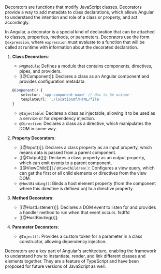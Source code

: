 Decorators are functions that modify JavaScript classes. Decorators provide a way to add metadata to class declarations, which allows Angular to understand the intention and role of a class or property, and act accordingly. 

In Angular, a decorator is a special kind of declaration that can be attached to classes, properties, methods, or parameters. Decorators use the form `@expression`, where `expression` must evaluate to a function that will be called at runtime with information about the decorated declaration.

1. **Class Decorators**:
    
    - `@NgModule`: Defines a module that contains components, directives, pipes, and providers.
    - [[@Component]]: Declares a class as an Angular component and provides configuration metadata.
	```ts
	@Component() {
		selector: 'app-component-name' // Has to be unique
		templateUrl: './locationOf/HTML/file'
	}
	```
    - `@Injectable`: Declares a class as injectable, allowing it to be used as a service or for dependency injection.
    - `@Directive`: Declares a class as a directive, which manipulates the DOM in some way.
      
2. **Property Decorators**:
    - [[@Input()]]: Declares a class property as an input property, which means data is passed from a parent component.
    - [[@Output()]]: Declares a class property as an output property, which can emit events to a parent component.
    - [[@ViewChild()]] / `@ViewChildren()`: Configures a view query, which can get the first or all child elements or directives from the view DOM.
    - `@HostBinding()`: Binds a host element property (from the component where this directive is defined on) to a directive property.
      
3. **Method Decorators**:
    - [[@HostListener()]]: Declares a DOM event to listen for and provides a handler method to run when that event occurs. fsdffd
    - [[@HostBinding()]]: 
    
1. **Parameter Decorators**:
    - `@Inject()`: Provides a custom token for a parameter in a class constructor, allowing dependency injection.

Decorators are a key part of Angular's architecture, enabling the framework to understand how to instantiate, render, and link different classes and elements together. They are a feature of TypeScript and have been proposed for future versions of JavaScript as well.